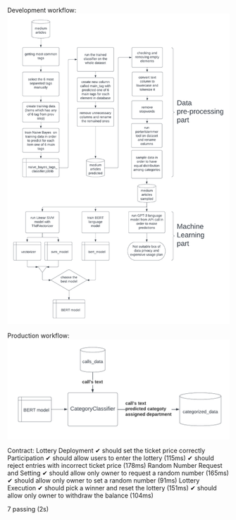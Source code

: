 Development workflow:
![alt text](https://github.com/letiushev/diploma/blob/master/images/dev%20dip.png)


Production workflow:
![alt text](https://github.com/letiushev/diploma/blob/master/images/prod%20dip.png)

  Contract: Lottery
    Deployment
      ✔ should set the ticket price correctly
    Participation
      ✔ should allow users to enter the lottery (115ms)
      ✔ should reject entries with incorrect ticket price (178ms)
    Random Number Request and Setting
      ✔ should allow only owner to request a random number (165ms)
      ✔ should allow only owner to set a random number (91ms)
    Lottery Execution
      ✔ should pick a winner and reset the lottery (151ms)
      ✔ should allow only owner to withdraw the balance (104ms)


  7 passing (2s)

